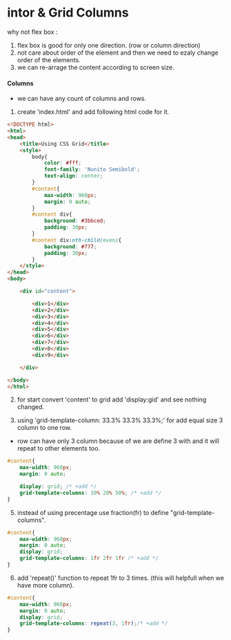 # intor & Grid Columns
why not flex box : 
1. flex box is good for only one direction. (row or column direction)
2. not care about order of the element and then we need to ezaly change order of the elements.
3. we can re-arrage the content according to screen size.  


#### Columns  

* we can have any count of columns and rows.  

1. create 'index.html' and add following html code for it.    

```html  
<!DOCTYPE html>
<html>
<head>
	<title>Using CSS Grid</title>
	<style>
		body{
			color: #fff;
			font-family: 'Nunito Semibold';
			text-align: center;
		}
		#content{
			max-width: 960px;
			margin: 0 auto;
		}
		#content div{
			background: #3bbced;
			padding: 30px;
		}
		#content div:nth-child(even){
			background: #777;
			padding: 30px;
		}
	</style>
</head>
<body>

	<div id="content">

		<div>1</div>
		<div>2</div>
		<div>3</div>
		<div>4</div>
		<div>5</div>
		<div>6</div>
		<div>7</div>
		<div>8</div>
		<div>9</div>

	</div>

</body>
</html>
```

2. for start convert 'content' to grid add 'display:gid' and see nothing changed.   


4. using 'grid-template-column: 33.3% 33.3% 33.3%;' for add equal size 3 column to one row.   
* row can have only 3 column because of we are define 3 with and it will repeat to other elements too.    
```css 
#content{
    max-width: 960px;
    margin: 0 auto;

    display: grid; /* +add */
    grid-template-columns: 30% 20% 50%; /* +add */
}
```

5. instead of using precentage use fraction(fr) to define "grid-template-columns".  

```css 
#content{
    max-width: 960px;
    margin: 0 auto;
    display: grid;
    grid-template-columns: 1fr 2fr 1fr /* +add */
}
```    

6. add 'repeat()' function to repeat 1fr to 3 times. (this will helpfull when we have more column).    

```css 
#content{
    max-width: 960px;
    margin: 0 auto;
    display: grid;
    grid-template-columns: repeat(3, 1fr);/* +add */
}
```    
